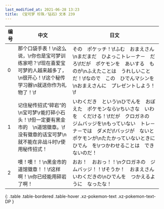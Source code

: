```yaml
---
last_modified_at: 2021-06-28 13:23
title: 《宝可梦 珍珠／钻石》文本 239
---
```

| 编号 | 中文 | 日文 |
| ---- | ---- | ---- |
| 0 | 那个口袋手表！\n这么说，\r你也是宝可梦训练家吧？\f现在喜爱宝可梦的人越来越多了，\n很开心！\f这个秘传学习器\n就送你作为礼物了！\f | その　ポケッチ！\fふむ　おまえさん\nまだまだ　ひよっこトレ－ナ－　だろ\fだが　ポケモンを　あいする　ものが\nふえたことは　うれしいことだ！\fなので　この　ひでんマシンを\nおまえさんに　プレゼントしよう！\f |
| 1 | 记住秘传招式“碎岩”的\n宝可梦\r能打碎小石头！\f但一定要有黑金市的　\n道馆徽章。\f没有徽章的话宝可梦\n就不能在非战斗时\r使用秘传招式！ | いわくだき　という\nひでんを　おぼえた　ポケモンなら\rちいさな　いわを　くだける！\fだが　クロガネの　ジムバッジを\nもっていない　トレ－ナ－では　ダメだ\fバッジが　ないと　ポケモンが\nたたかっていないときに　ひでん　を\rつかわせることは　できないのだ！ |
| 2 | 噢！噢！！\n黑金市的道馆徽章！！\f这样啊！\n你已经能用碎岩了啊！ | おお！　おおっ！！\nクロガネの　ジムバッジ！！\fそうか！　おまえさん　いわくだきの\nひでんを　つかえるように　なったな！ |
{: .table .table-bordered .table-hover .xz-pokemon-text .xz-pokemon-text-DP }